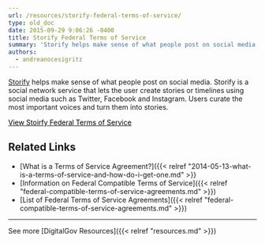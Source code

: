 ```yaml
---
url: /resources/storify-federal-terms-of-service/
type: old_doc
date: 2015-09-29 9:06:26 -0400
title: Storify Federal Terms of Service
summary: 'Storify helps make sense of what people post on social media. Storify is a social network service that lets the user create stories or timelines using social media such as Twitter, Facebook and Instagram. Users curate the most important voices and turn them into stories. View Stoirfy Federal Terms of Service Related Links What is a Terms'
authors:
  - andreanocesigritz
---
```


[Storify](https://storify.com/) helps make sense of what people post on social media. Storify is a social network service that lets the user create stories or timelines using social media such as Twitter, Facebook and Instagram. Users curate the most important voices and turn them into stories.

<a class="button" style="color: #000000" href="https://storify.com/tos/amendment">View Stoirfy Federal Terms of Service</a>

## Related Links

  * [What is a Terms of Service Agreement?]({{< relref "2014-05-13-what-is-a-terms-of-service-and-how-do-i-get-one.md" >}}
  * [Information on Federal Compatible Terms of Service]({{< relref "federal-compatible-terms-of-service-agreements.md" >}})
  * [List of Federal Terms of Service Agreements]({{< relref "federal-compatible-terms-of-service-agreements.md" >}})

 

* * *

 

See more [DigitalGov Resources]({{< relref "resources.md" >}})